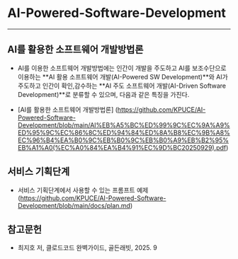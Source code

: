 # AI-Powered-Software-Development
***
## AI를 활용한 소프트웨어 개발방법론
* AI를 이용한 소프트웨어 개발방법에는 인간이 개발을 주도하고 AI를 보조수단으로 이용하는 **AI 활용 소프트웨어 개발(AI-Powered SW Development)**와 AI가 주도하고 인간이 확인,감수하는 **AI 주도 소프트웨어 개발(AI-Driven Software Development)**로 분류할 수 있으며, 다음과 같은 특징을 가진다.
  
* [AI를 활용한 소프트웨어 개발방법론] (https://github.com/KPUCE/AI-Powered-Software-Development/blob/main/AI%EB%A5%BC%ED%99%9C%EC%9A%A9%ED%95%9C%EC%86%8C%ED%94%84%ED%8A%B8%EC%9B%A8%EC%96%B4%EA%B0%9C%EB%B0%9C%EB%B0%A9%EB%B2%95%EB%A1%A0(%EC%A0%84%EA%B4%91%EC%9D%BC20250929).pdf)

## 서비스 기획단계
* 서비스 기획단계에서 사용할 수 있는 프롬프트 예제 (https://github.com/KPUCE/AI-Powered-Software-Development/blob/main/docs/plan.md)

   
## 참고문헌
   * 최지호 저, 클로드코드 완벽가이드, 골든래빗, 2025. 9
